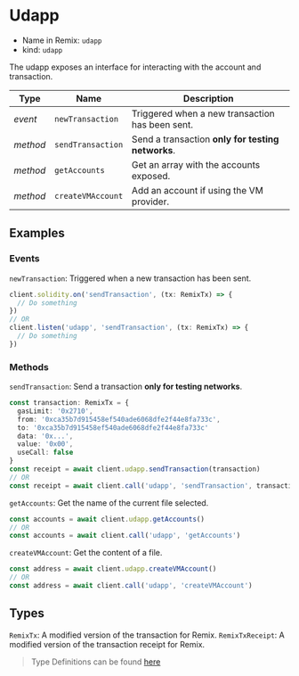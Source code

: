 # Udapp

- Name in Remix: `udapp`
- kind: `udapp`

The udapp exposes an interface for interacting with the account and transaction.

|Type     |Name                 |Description
|---------|---------------------|--
|_event_  |`newTransaction`     |Triggered when a new transaction has been sent.
|_method_ |`sendTransaction`    |Send a transaction **only for testing networks**.
|_method_ |`getAccounts`        |Get an array with the accounts exposed.
|_method_ |`createVMAccount`    |Add an account if using the VM provider. 

## Examples

### Events
`newTransaction`: Triggered when a new transaction has been sent.
```typescript
client.solidity.on('sendTransaction', (tx: RemixTx) => {
  // Do something
})
// OR
client.listen('udapp', 'sendTransaction', (tx: RemixTx) => {
  // Do something
})
```

### Methods
`sendTransaction`: Send a transaction **only for testing networks**.
```typescript
const transaction: RemixTx = {
  gasLimit: '0x2710',
  from: '0xca35b7d915458ef540ade6068dfe2f44e8fa733c',
  to: '0xca35b7d915458ef540ade6068dfe2f44e8fa733c'
  data: '0x...',
  value: '0x00',
  useCall: false
}
const receipt = await client.udapp.sendTransaction(transaction)
// OR
const receipt = await client.call('udapp', 'sendTransaction', transaction)
```

`getAccounts`: Get the name of the current file selected.
```typescript
const accounts = await client.udapp.getAccounts()
// OR
const accounts = await client.call('udapp', 'getAccounts')
```

`createVMAccount`: Get the content of a file.
```typescript
const address = await client.udapp.createVMAccount()
// OR
const address = await client.call('udapp', 'createVMAccount')
```

## Types
`RemixTx`: A modified version of the transaction for Remix.
`RemixTxReceipt`: A modified version of the transaction receipt for Remix.


> Type Definitions can be found [here](../../src/api/udapp/type.ts)